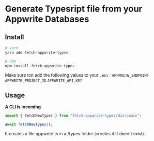 # Generate Typesript file from your Appwrite Databases 

## Install
```bash
# yarn
yarn add fetch-appwrite-types

# npm
npm install fetch-appwrite-types
```

Make sure ton add the following values to your ```.env``` :
```APPWRITE_ENDPOINT```
```APPWRITE_PROJECT_ID```
```APPWRITE_API_KEY```

## Usage

**A CLI is incoming**

```javascript
import { fetchNewTypes } from "fetch-appwrite-types/dist/main";

await fetchNewTypes();
```

It creates a file appwrite.ts in a /types folder (creates it if doen't exist).